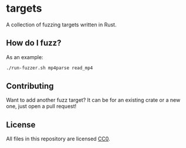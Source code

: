 # targets

A collection of fuzzing targets written in Rust.

## How do I fuzz?

As an example:

```sh
./run-fuzzer.sh mp4parse read_mp4
```

## Contributing

Want to add another fuzz target? It can be for an existing crate or a new one, just open a pull request!

## License

All files in this repository are licensed [CC0](https://creativecommons.org/publicdomain/zero/1.0/).
